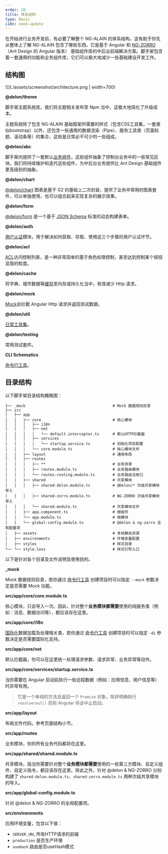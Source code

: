 ```yaml
---
order: 20
title: 体系结构
type: Basic
i18n: need-update
---
```


在开始进行业务开发前，有必要了解整个 NG-ALAIN 的体系结构，这有助于你先从整体上了解 NG-ALAIN 包含了哪些东西。它是基于 Angular 和 [NG-ZORRO](https://ng.ant.design/)（Ant Design 的 Angular 版本） 基础组件库的中后台前端解决方案。脚手架包含着一套通用的功能和业务组件库，它们可以极大地减少一些基础建设开发工作。

## 结构图

![](./assets/screenshot/architecture.png | width=700)

**@delon/theme**

脚手架主题系统库，我们将主题相关发布至 Npm 当中，这极大地简化了升级成本。

主题系统除了包含 NG-ALAIN 基础框架所需要的样式（包含CSS工具集，一套类似bootstrap）以外，还包含一些通用的数据渲染（Pipe）、服务工具类（页面标题、滚动条等）的集合，这些是日常必不可少的一些组成。

**@delon/abc**

脚手架内提供了一套默认[业务组件](/components/)，这些组件抽象了控制台业务中的一些常见区块。我们将持续维护和迭代这些组件，为中后台业务提供比 Ant Design 基础组件更高级别的抽象。

**@delon/chart**

[@delon/chart](/chart) 图表是基于 G2 的基础上二次封装，提供了业务中常用的图表套件，可以单独使用，也可以组合起来实现复杂的展示效果。

**@delon/form**

[@delon/form](/form) 是一个基于 [JSON Schema](http://json-schema.org/) 标准的动态构建表单。

**@delon/auth**

[用户认证](/auth)模块，用于解决如何获取、存取、使用这三个步骤的用户认证环节。

**@delon/acl**

[ACL](/acl)访问控制列表，是一种非常简单的基于角色权限控制，甚至达到控制某个按钮显隐的粒度。

**@delon/cache**

将字典、城市数据等[缓存](/cache)至内存或持久化当中，有效减少 Http 请求。

**@delon/mock**

[Mock](/mock)会拦截 Angular Http 请求并返回测试数据。

**@delon/util**

[日常工具集](/util)。

**@delon/testing**

常用测试套件。

**CLI Schematics**

[命令行工具](/cli)。

## 目录结构

以下脚手架目录结构概略图：

```
├── _mock                                       # Mock 数据规则目录
├── src
│   ├── app
│   │   ├── core                                # 核心模块
│   │   │   ├── i18n
│   │   │   ├── net
│   │   │   │   └── default.interceptor.ts      # 默认HTTP拦截器
│   │   │   ├── services
│   │   │   │   └── startup.service.ts          # 初始化项目配置
│   │   │   └── core.module.ts                  # 核心模块文件
│   │   ├── layout                              # 通用布局
│   │   ├── routes
│   │   │   ├── **                              # 业务目录
│   │   │   ├── routes.module.ts                # 业务路由模块
│   │   │   └── routes-routing.module.ts        # 业务路由注册口
│   │   ├── shared                              # 共享模块
│   │   │   ├── shared-delon.module.ts          # @Delon/* 次级共享模块导入
│   │   │   ├── shared-zorro.module.ts          # NG-ZORRO 次级共享模块导入
│   │   │   └── shared.module.ts                # 共享模块文件
│   │   ├── app.component.ts                    # 根组件
│   │   └── app.module.ts                       # 根模块
│   │   └── global-config.module.ts             # @delon & ng-zorro 全局配置项
│   ├── assets                                  # 本地静态资源
│   ├── environments                            # 环境变量配置
│   ├── styles                                  # 样式目录
└── └── style.less                              # 样式引导入口
```

以下是针对各个目录及文件说明及使用目的。

**_mock**

Mock 数据规则目录，若你通过 [命令行工具](/cli) 创建项目时可以指定 `--mock` 参数决定是否需要 Mock 功能。

**src/app/core/core.module.ts**

核心模块，只会导入一次。因此，针对整个**业务模块都需要**使用的纯服务类（例如：消息、数据访问等），都应该存在这里。

**src/app/core/i18n**

[国际化](/docs/i18n)数据加载及处理相关类，若你通过 [命令行工具](/cli) 创建项目时可以指定 `-di` 参数决定是否需要国际化支持。

**src/app/core/net**

默认拦截器，你可以在这里统一处理请求参数、请求异常、业务异常等动作。

**src/app/core/services/startup.service.ts**

当你需要在 Angular 启动前执行一些远程数据（例如：应用信息、用户信息等）时非常有用。

> 它是一个单纯的方法且返回一个 `Promise` 对象，除非明确执行 `resolve(null)` 否则 Angular 将会中止启动。

**src/app/layout**

布局文件代码，参考页面结构小节。

**src/app/routes**

业务模块，你的所有业务代码都将在这里。

**src/app/shared/shared.module.ts**

共享模块，指当你需要针对整个**业务模块都需要**使用的一些第三方模块、自定义组件、自定义指令，都应该存在这里。除此之外，针对 @delon & NG-ZORRO 分别构建了 `shared-delon.module.ts`、`shared-zorro.module.ts` 两种次级共享模块的导入。

**src/app/global-config.module.ts**

针对 @delon & NG-ZORRO 的全局配置项。

**src/environments**

应用环境变量，包含以下值：

- `SERVER_URL` 所有HTTP请求的前缀
- `production` 是否生产环境
- `useHash` 路由是否useHash模式
